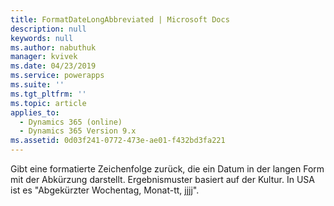 ```yaml
---
title: FormatDateLongAbbreviated | Microsoft Docs
description: null
keywords: null
ms.author: nabuthuk
manager: kvivek
ms.date: 04/23/2019
ms.service: powerapps
ms.suite: ''
ms.tgt_pltfrm: ''
ms.topic: article
applies_to:
  - Dynamics 365 (online)
  - Dynamics 365 Version 9.x
ms.assetid: 0d03f241-0772-473e-ae01-f432bd3fa221
---
```


Gibt eine formatierte Zeichenfolge zurück, die ein Datum in der langen Form mit der Abkürzung darstellt. Ergebnismuster basiert auf der Kultur. In USA ist es "Abgekürzter Wochentag, Monat-tt, jjjj".
